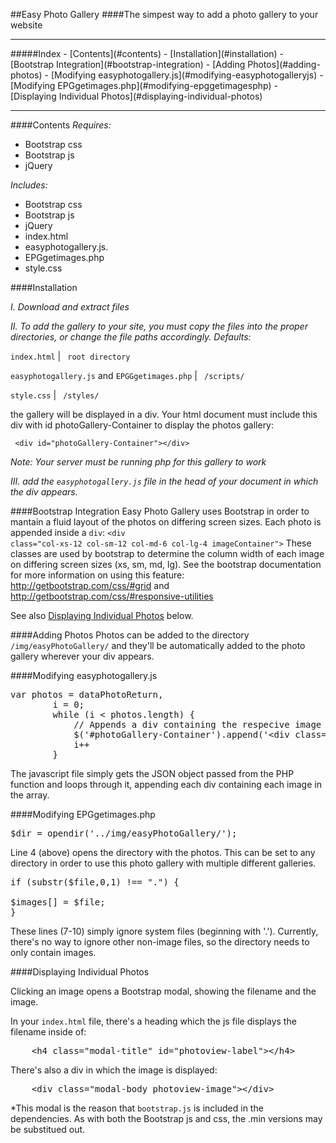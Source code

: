 ##Easy Photo Gallery
####The simpest way to add a photo gallery to your website
<hr>
#####Index
- [Contents](#contents)
- [Installation](#installation)
- [Bootstrap Integration](#bootstrap-integration)
- [Adding Photos](#adding-photos)
- [Modifying easyphotogallery.js](#modifying-easyphotogalleryjs)
- [Modifying EPGgetimages.php](#modifying-epggetimagesphp)
- [Displaying Individual Photos](#displaying-individual-photos)

<hr>

####Contents
*Requires:*

- Bootstrap css
- Bootstrap js
- jQuery

*Includes:*

- Bootstrap css
- Bootstrap js
- jQuery
- index.html
- easyphotogallery.js. 
- EPGgetimages.php
- style.css

####Installation

*I. Download and extract files*

*II. To add the gallery to your site, you must copy the files into the proper directories, or change the file paths accordingly. 
Defaults:*

<code>index.html</code>  |  <code> root directory </code>

<code>easyphotogallery.js</code> and <code>EPGGgetimages.php</code>  |  <code> /scripts/ </code>

<code>style.css</code>  |  </code> <code> /styles/ </code>


the gallery will be displayed in a div. Your html document must include this div with id photoGallery-Container to display the photos gallery:

<code> &lt;div id="photoGallery-Container"&gt;&lt;/div&gt; </code>

*Note: Your server must be running php for this gallery to work*


*III. add the <code>easyphotogallery.js</code> file in the head of your document in which the div appears.*

####Bootstrap Integration
Easy Photo Gallery uses Bootstrap in order to mantain a fluid layout of the photos on differing screen sizes. Each photo is 
appended inside a <code>div</code>: <code>&lt;div class="col-xs-12 col-sm-12 col-md-6 col-lg-4 imageContainer"&gt;</code> These
classes are used by bootstrap to determine the column width of each image on differing screen sizes (xs, sm, md, lg). See the 
bootstrap documentation for more information on using this feature: http://getbootstrap.com/css/#grid and http://getbootstrap.com/css/#responsive-utilities

See also [Displaying Individual Photos](#displaying-individual-photos) below.

####Adding Photos
Photos can be added to the directory <code>/img/easyPhotoGallery/</code> and they'll be automatically added to the photo gallery wherever your div appears.

####Modifying easyphotogallery.js
<pre>
var photos = dataPhotoReturn,
	    i = 0;
		while (i &lt; photos.length) {
			// Appends a div containing the respecive image
			$('#photoGallery-Container').append('&lt;div class=&quot;col-xs-12 col-sm-12 col-md-6 col-lg-4 imageContainer&quot;&gt; &lt;a href=&quot;/img/easyPhotoGallery/' +  photos[i] + '&quot;&gt;&lt;img class=&quot;galleryImage&quot; src=&quot;/img/easyPhotoGallery/' +  photos[i] +'&quot;&quot; style=&quot;width: 100%&quot;&gt;&lt;/a&gt;&lt;/div&gt;');
			i++
		}
</pre>
The javascript file simply gets the JSON object passed from the PHP function and loops through it, appending each div containing each image in the array.

####Modifying EPGgetimages.php
<pre>
$dir = opendir('../img/easyPhotoGallery/');
</pre>
Line 4 (above) opens the directory with the photos. This can be set to any directory in order to use this photo gallery with multiple different galleries.

<pre>
if (substr($file,0,1) !== ".") {

$images[] = $file;
}
</pre>
These lines (7-10) simply ignore system files (beginning with '.'). Currently, there's no way to ignore other non-image files, so the directory needs to only contain images.

####Displaying Individual Photos

Clicking an image opens a Bootstrap modal, showing the filename and the image.

In your <code>index.html</code> file, there's a heading which the js file displays the filename inside of:
<pre>
	&lt;h4 class=&quot;modal-title&quot; id=&quot;photoview-label&quot;&gt;&lt;/h4&gt;
</pre>
There's also a div in which the image is displayed:
<pre>
	&lt;div class=&quot;modal-body photoview-image&quot;&gt;&lt;/div&gt;
</pre>
*This modal is the reason that <code>bootstrap.js</code> is included in the dependencies. As with both the Bootstrap js and css, the .min versions may be substitued out.
